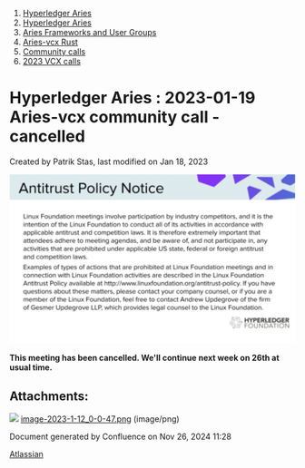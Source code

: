 1. [Hyperledger Aries](index.html)
2. [Hyperledger Aries](Hyperledger-Aries_18481154.html)
3. [Aries Frameworks and User Groups](Aries-Frameworks-and-User-Groups_18481290.html)
4. [Aries-vcx Rust](Aries-vcx-Rust_18499431.html)
5. [Community calls](Community-calls_18499459.html)
6. [2023 VCX calls](2023-VCX-calls_18517247.html)

# Hyperledger Aries : 2023-01-19 Aries-vcx community call - cancelled

Created by Patrik Stas, last modified on Jan 18, 2023

![](attachments/18501102/18517330.png?height=250)

**This meeting has been cancelled. We'll continue next week on 26th at usual time.**

## Attachments:

![](images/icons/bullet_blue.gif) [image-2023-1-12\_0-0-47.png](attachments/18501102/18517330.png) (image/png)

Document generated by Confluence on Nov 26, 2024 11:28

[Atlassian](http://www.atlassian.com/)
